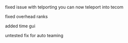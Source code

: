 fixed issue with telporting you can now teleport into tecom


fixed overhead ranks


added time gui


untested fix for auto teaming

